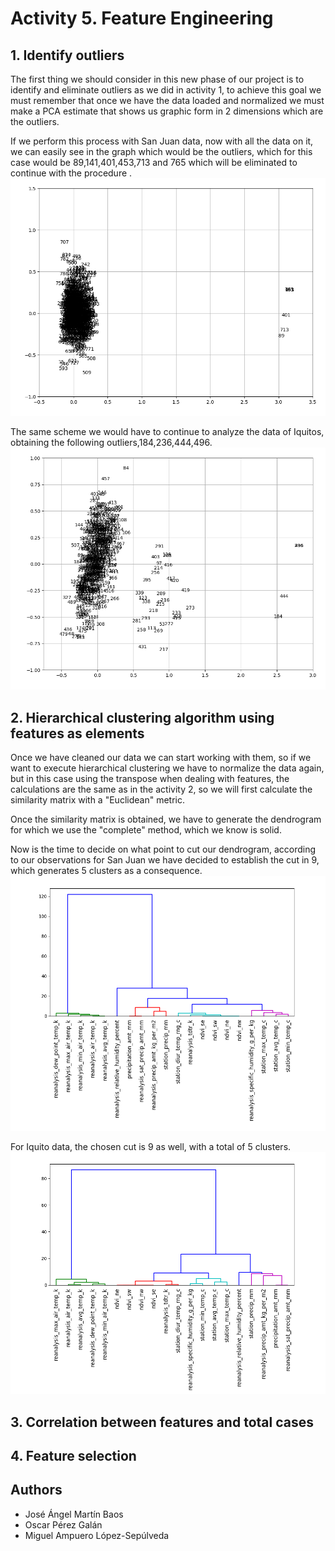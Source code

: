 # Activity 5. Feature Engineering

## 1. Identify outliers
The first thing we should consider in this new phase of our project is to identify and eliminate outliers as we did in activity 1, to achieve this goal we must remember that once we have the data loaded and normalized we must make a PCA estimate that shows us graphic form in 2 dimensions which are the outliers.

If we perform this process with San Juan data, now with all the data on it, we can easily see in the graph which would be the outliers, which for this case would be 89,141,401,453,713 and 765 which will be eliminated to continue with the procedure .
![San Juan PCA](images/San_Juan-PCA.png)

The same scheme we would have to continue to analyze the data of Iquitos, obtaining the following outliers,184,236,444,496.
![Iquitos PCA](images/Iquitos-PCA.png)

## 2. Hierarchical clustering algorithm using features as elements
Once we have cleaned our data we can start working with them, so if we want to execute hierarchical clustering we have to normalize the data again, but in this case using the transpose when dealing with features, the calculations are the same as in the activity 2, so we will first calculate the similarity matrix with a "Euclidean" metric.

Once the similarity matrix is obtained, we have to generate the dendrogram for which we use the "complete" method, which we know is solid.

Now is the time to decide on what point to cut our dendrogram, according to our observations for San Juan we have decided to establish the cut in 9, which generates 5 clusters as a consequence.
![San Juan Features_Clustering](images/San_Juan-Features_clustering.png)

For Iquito data, the chosen cut is 9 as well, with a total of 5 clusters.
![Iquitos Features_Clustering](images/Iquitos-Features_clustering.png)

## 3. Correlation between features and total cases


## 4. Feature selection


## Authors
* José Ángel Martín Baos
* Oscar Pérez Galán
* Miguel Ampuero López-Sepúlveda
